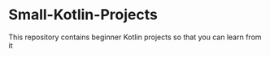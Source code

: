 # Small-Kotlin-Projects
This repository contains beginner Kotlin projects so that you can learn from it
